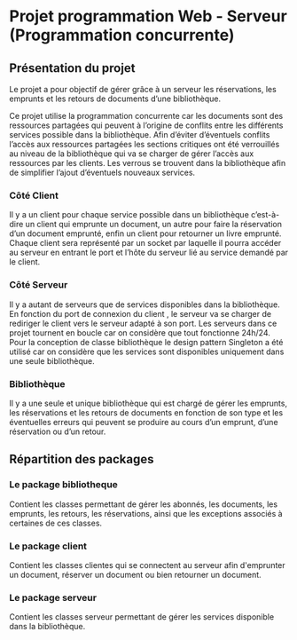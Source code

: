 # Projet programmation Web - Serveur (Programmation concurrente)

## Présentation du projet

Le projet a pour objectif de gérer grâce à un serveur les réservations, les emprunts et les retours de documents d’une bibliothèque.


Ce projet utilise la programmation concurrente car les documents sont des ressources partagées qui peuvent à l’origine de conflits entre les différents services possible dans la bibliothèque. Afin d’éviter d’éventuels conflits l’accès aux ressources partagées les sections critiques ont été verrouillés au niveau de la bibliothèque qui va se charger de gérer l’accès aux ressources par les clients. Les verrous se trouvent dans la bibliothèque afin de simplifier l’ajout d’éventuels nouveaux services. 

### Côté Client
Il y a un client pour chaque service possible dans un bibliothèque c’est-à-dire un client qui emprunte un document, un autre pour faire la réservation d’un document emprunté, enfin un client pour retourner un livre emprunté. Chaque client sera représenté par un socket par laquelle il pourra accéder au serveur en entrant le port et l’hôte du serveur lié au service demandé par le client.

### Côté Serveur
Il y a autant de serveurs que de services disponibles dans la bibliothèque. En fonction du port de connexion du client , le serveur va se charger de rediriger le client vers le serveur adapté à son port. Les serveurs dans ce projet tournent en boucle car on considère que tout fonctionne 24h/24. Pour la conception de classe bibliothèque le design pattern Singleton a été utilisé car on considère que les services sont disponibles uniquement dans une seule bibliothèque.

### Bibliothèque
Il y a une seule et unique bibliothèque qui est chargé de gérer les emprunts, les réservations et les retours de documents en fonction de son type et les éventuelles erreurs qui peuvent se produire au cours d’un emprunt, d’une réservation ou d’un retour.

## Répartition des packages

### Le package bibliotheque

Contient les classes permettant de gérer les abonnés, les documents, les emprunts, les retours, les réservations, ainsi que les exceptions associés à certaines de ces classes.

### Le package client

Contient les classes clientes qui se connectent au serveur afin d'emprunter un document, réserver un document ou bien retourner un document.

### Le package serveur

Contient les classes serveur permettant de gérer les services disponible dans la bibliothèque.